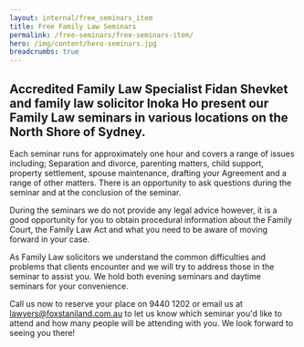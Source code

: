 ```yaml
---
layout: internal/free_seminars_item
title: Free Family Law Seminars
permalink: /free-seminars/free-seminars-item/
hero: /img/content/hero-seminars.jpg
breadcrumbs: true
---
```


## Accredited Family Law Specialist Fidan Shevket and family law solicitor Inoka Ho present our Family Law seminars in various locations on the North Shore of Sydney.

Each seminar runs for approximately one hour and covers a range of issues including; Separation and divorce, parenting matters, child support, property settlement, spouse maintenance, drafting your Agreement and a range of other matters. There is an opportunity to ask questions during the seminar and at the conclusion of the seminar.

During the seminars we do not provide any legal advice however, it is a good opportunity for you to obtain procedural information about the Family Court, the Family Law Act and what you need to be aware of moving forward in your case.

As Family Law solicitors we understand the common difficulties and problems that clients encounter and we will try to address those in the seminar to assist you. We hold both evening seminars and daytime seminars for your convenience.

Call us now to reserve your place on 9440 1202 or email us at lawyers@foxstaniland.com.au to let us know which seminar you'd like to attend and how many people will be attending with you. We look forward to seeing you there!